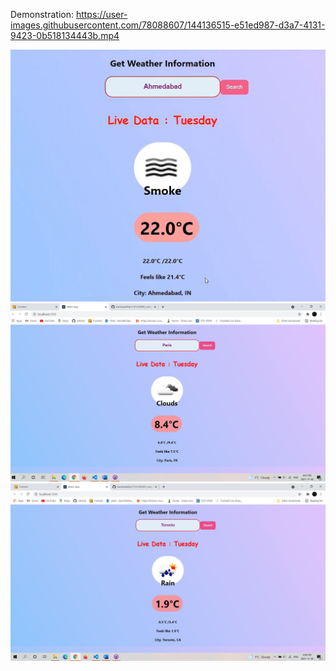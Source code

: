 Demonstration: https://user-images.githubusercontent.com/78088607/144136515-e51ed987-d3a7-4131-9423-0b518134443b.mp4

![Alt text](./Ahmedabad_weather.JPG?raw=true "Optional Title")
![Alt text](./Paris_weather.JPG?raw=true "Optional Title")
![Alt text](./Toronto_weather.JPG?raw=true "Optional Title")
